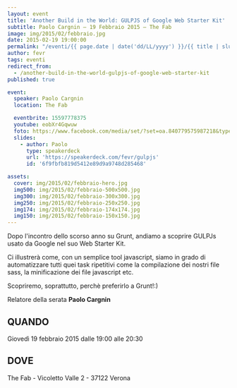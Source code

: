 ```yaml
---
layout: event
title: 'Another Build in the World: GULPJS of Google Web Starter Kit'
subtitle: Paolo Cargnin – 19 Febbraio 2015 – The Fab
image: img/2015/02/febbraio.jpg
date: 2015-02-19 19:00:00
permalink: "/eventi/{{ page.date | date('dd/LL/yyyy') }}/{{ title | slug }}/index.html"
author: fevr
tags: eventi
redirect_from:
  - /another-build-in-the-world-gulpjs-of-google-web-starter-kit
published: true

event:
  speaker: Paolo Cargnin
  location: The Fab

  eventbrite: 15597778375
  youtube: eobXr4Gqwuw
  foto: https://www.facebook.com/media/set/?set=oa.840779575987218&type=1
  slides:
    - author: Paolo
      type: speakerdeck
      url: 'https://speakerdeck.com/fevr/gulpjs'
      id: '6f9fbfb819d5412e89d9a9748d285468'

assets:
  cover: img/2015/02/febbraio-hero.jpg
  img500: img/2015/02/febbraio-500x500.jpg
  img300: img/2015/02/febbraio-300x300.jpg
  img250: img/2015/02/febbraio-250x250.jpg
  img174: img/2015/02/febbraio-174x174.jpg
  img150: img/2015/02/febbraio-150x150.jpg
---
```


Dopo l'incontro dello scorso anno su Grunt, andiamo a scoprire GULPJs usato da Google nel suo Web Starter Kit.

Ci illustrerà come, con un semplice tool javascript, siamo in grado di automatizzare tutti quei task ripetitivi
come la compilazione dei nostri file sass, la minificazione dei file javascript etc.

Scopriremo, soprattutto, perchè preferirlo a Grunt!:)

Relatore della serata **Paolo Cargnin**

## QUANDO

Giovedì 19 febbraio 2015 dalle 19:00 alle 20:30

## DOVE

The Fab - Vicoletto Valle 2 - 37122 Verona
